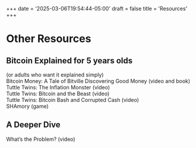 +++
date = '2025-03-06T19:54:44-05:00'
draft = false
title = 'Resources'
+++

<div class="tight-margin">

# Other Resources

## Bitcoin Explained for 5 years olds

(or adults who want it explained simply)  
Bitcoin Money: A Tale of Bitville Discovering Good Money (video and book)  
Tuttle Twins: The Inflation Monster (video)  
Tuttle Twins: Bitcoin and the Beast (video)  
Tuttle Twins: Bitcoin Bash and Corrupted Cash (video)  
SHAmory (game)

## A Deeper Dive

What’s the Problem? (video)